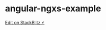 # angular-ngxs-example

[Edit on StackBlitz ⚡️](https://stackblitz.com/edit/normative-frontend-base-tdsicl)
